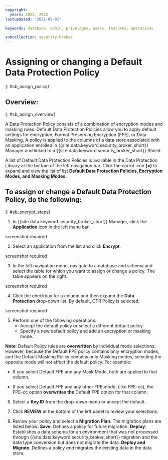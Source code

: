 ```yaml
---
copyright:
  years: 2022, 2022
lastupdated: "2021-09-01"

keywords: database, admin, priveleges, users, features, operations

subcollection: security-broker
---
```


# Assigning or changing a Default Data Protection Policy
{: #sb_assign_policy}

## Overview:
{: #sb_assign_overview}

A Data Protection Policy consists of a combination of encryption modes
and masking rules. Default Data Protection Policies allow you to
apply default settings for encryption, Format Preserving Encryption
(FPE), or Data Masking, A policy is applied to the columns of a data
store associated with an application enrolled in {{site.data.keyword.security_broker_short}}
Manager and linked to a {{site.data.keyword.security_broker_short}} Shield. 

A list of Default Data Protection Policies is available in the Data
Protection Library at the bottom of the left navigation bar. Click the
carrot icon **(\<)** to expand and view the list of list **Default Data
Protection Policies, Encryption Modes, and Masking Modes.**

## To assign or change a Default Data Protection Policy, do the following:
{: #sb_encrypt_steps}

1.  In {{site.data.keyword.security_broker_short}} Manager, click the **Application** icon in
    the left menu bar.

screenshot required

2.  Select an application from the list and click **Encrypt**.

screenshot required

3.  In the left navigation menu, navigate to a database and schema and
    select the table for which you want to assign or change a policy.
    The table appears on the right.

screenshot required

4.  Click the checkbox for a column and then expand the **Data
    Protection** drop-down list. By default, CTR Policy is selected.

screenshot required

5.  Perform one of the following operations:
    - Accept the default policy or select a different default policy.
    - Specify a new default policy and add an encryption or masking mode.

**Note**: Default Policy rules are **overwritten** by individual mode
selections. However, because the Default FPE policy contains only
encryption modes, and the Default Masking Policy contains only Masking
modes, selecting the opposite mode will not affect the default policy.
For example: 

-   If you select Default FPE and any Mask Mode, both are applied to
    that column.

-   If you select Default FPE and any other FPE mode, (like FPE-cc), the
    FPE-cc option **overwrites the** Default FPE option for that
    column. 

6.  Select a **Key ID** from the drop-down menu or accept the default.

7.  Click **REVIEW** at the bottom of the left panel to review your
    selections.

8.  Review your policy and select a **Migration Plan**. The migration plans are listed below:
    **Save**: Defines a policy for future migration.
    **Deploy**: Establishes a data schema for an environment that was not processed through {{site.data.keyword.security_broker_short}} migration and the data type conversion but does not migrate the data.
    **Deploy and Migrate**: Defines a policy *and* migrates the
    existing data in the data store.
